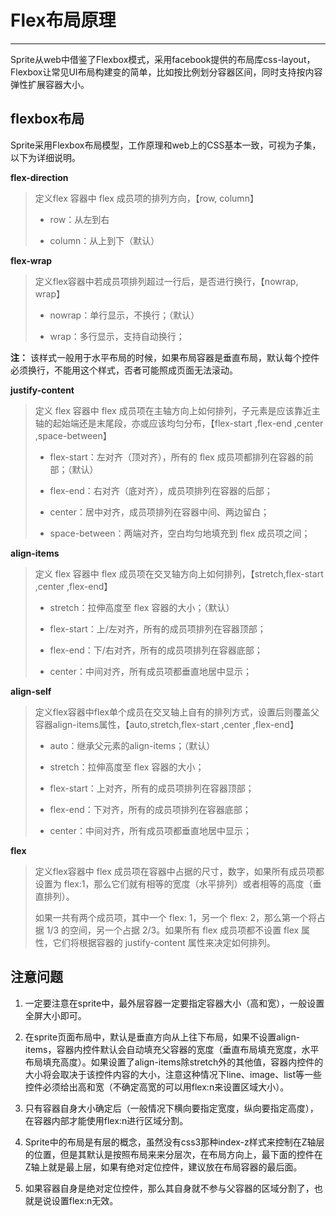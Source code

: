 # Flex布局原理

----------

Sprite从web中借鉴了Flexbox模式，采用facebook提供的布局库css-layout，Flexbox让常见UI布局构建变的简单，比如按比例划分容器区间，同时支持按内容弹性扩展容器大小。  

<h2 id="cid_0">flexbox布局</h2>

Sprite采用Flexbox布局模型，工作原理和web上的CSS基本一致，可视为子集，以下为详细说明。  

**flex-direction**   

> 定义flex 容器中 flex 成员项的排列方向，【row, column】  
> 
> - row：从左到右  
> 
> - column：从上到下（默认）  


**flex-wrap**  

> 定义flex容器中若成员项排列超过一行后，是否进行换行，【nowrap, wrap】  
> 
> - nowrap：单行显示，不换行；（默认）  
> 
> - wrap：多行显示，支持自动换行；  

**注：**  该样式一般用于水平布局的时候，如果布局容器是垂直布局，默认每个控件必须换行，不能用这个样式，否者可能照成页面无法滚动。


**justify-content**

> 定义 flex 容器中 flex 成员项在主轴方向上如何排列，子元素是应该靠近主轴的起始端还是末尾段，亦或应该均匀分布，【flex-start ,flex-end ,center ,space-between】  
> 
> - flex-start：左对齐（顶对齐），所有的 flex 成员项都排列在容器的前部；（默认）  
> 
> - flex-end：右对齐（底对齐），成员项排列在容器的后部；  
> 
> - center：居中对齐，成员项排列在容器中间、两边留白；  
> 
> - space-between：两端对齐，空白均匀地填充到 flex 成员项之间；


**align-items**  

> 定义 flex 容器中 flex 成员项在交叉轴方向上如何排列，【stretch,flex-start ,center ,flex-end】  
> 
> - stretch：拉伸高度至 flex 容器的大小；（默认）  
> 
> - flex-start：上/左对齐，所有的成员项排列在容器顶部；  
> 
> - flex-end：下/右对齐，所有的成员项排列在容器底部；  
> 
> -  center：中间对齐，所有成员项都垂直地居中显示；



**align-self**  

> 定义flex容器中flex单个成员在交叉轴上自有的排列方式，设置后则覆盖父容器align-items属性，【auto,stretch,flex-start ,center ,flex-end】
> -   auto：继承父元素的align-items；（默认）  
> 
> -   stretch：拉伸高度至 flex 容器的大小；  
>  
> -   flex-start：上对齐，所有的成员项排列在容器顶部；  
> 
> -   flex-end：下对齐，所有的成员项排列在容器底部；  
> 
> -   center：中间对齐，所有成员项都垂直地居中显示；  


**flex**  

> 定义flex容器中 flex 成员项在容器中占据的尺寸，数字，如果所有成员项都设置为 flex:1，那么它们就有相等的宽度（水平排列）或者相等的高度（垂直排列）。  
> 
> 如果一共有两个成员项，其中一个 flex: 1，另一个 flex: 2，那么第一个将占据 1/3 的空间，另一个占据 2/3。如果所有 flex 成员项都不设置 flex 属性，它们将根据容器的 justify-content 属性来决定如何排列。


<h2 id="cid_1">注意问题</h2>

1.	一定要注意在sprite中，最外层容器一定要指定容器大小（高和宽），一般设置全屏大小即可。  

2.	在sprite页面布局中，默认是垂直方向从上往下布局，如果不设置align-items，容器内控件默认会自动填充父容器的宽度（垂直布局填充宽度，水平布局填充高度）。如果设置了align-items除stretch外的其他值，容器内控件的大小将会取决于该控件内容的大小，注意这种情况下line、image、list等一些控件必须给出高和宽（不确定高宽的可以用flex:n来设置区域大小）。  

3.	只有容器自身大小确定后（一般情况下横向要指定宽度，纵向要指定高度），在容器内部才能使用flex:n进行区域分割。  

4.	Sprite中的布局是有层的概念，虽然没有css3那种index-z样式来控制在Z轴层的位置，但是其默认是按照布局来来分层次，在布局方向上，最下面的控件在Z轴上就是最上层，如果有绝对定位控件，建议放在布局容器的最后面。  

5.	如果容器自身是绝对定位控件，那么其自身就不参与父容器的区域分割了，也就是说设置flex:n无效。  
